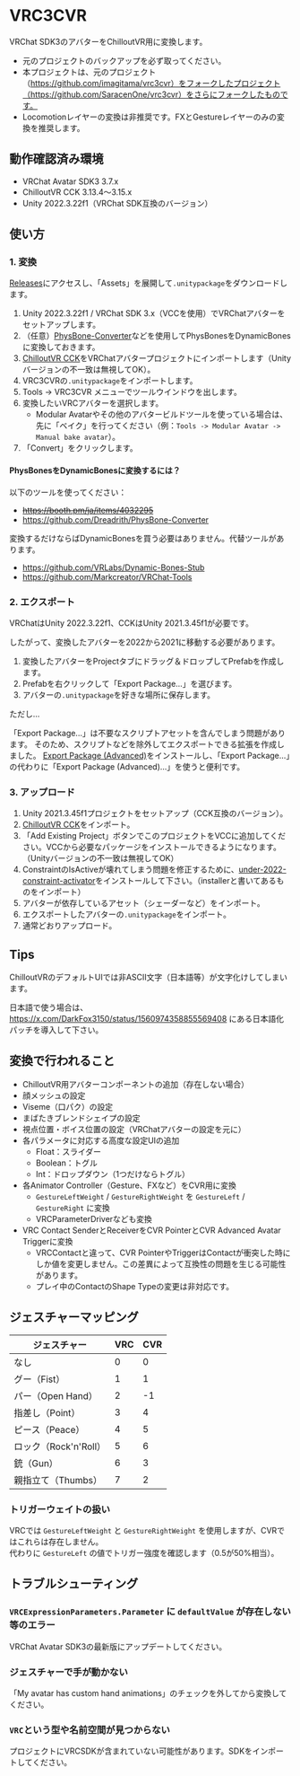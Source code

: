 # VRC3CVR

VRChat SDK3のアバターをChilloutVR用に変換します。

- 元のプロジェクトのバックアップを必ず取ってください。
- 本プロジェクトは、元のプロジェクト（https://github.com/imagitama/vrc3cvr）をフォークしたプロジェクト（https://github.com/SaracenOne/vrc3cvr）をさらにフォークしたものです。
- Locomotionレイヤーの変換は非推奨です。FXとGestureレイヤーのみの変換を推奨します。

## 動作確認済み環境

- VRChat Avatar SDK3 3.7.x  
- ChilloutVR CCK 3.13.4～3.15.x  
- Unity 2022.3.22f1（VRChat SDK互換のバージョン）

## 使い方

### 1. 変換

[Releases](https://github.com/Narazaka/vrc3cvr/releases/latest)にアクセスし、「Assets」を展開して`.unitypackage`をダウンロードします。

1. Unity 2022.3.22f1 / VRChat SDK 3.x（VCCを使用）でVRChatアバターをセットアップします。
2. （任意）[PhysBone-Converter](https://github.com/Dreadrith/PhysBone-Converter)などを使用してPhysBonesをDynamicBonesに変換しておきます。
3. [ChilloutVR CCK](https://docs.abinteractive.net/cck/setup/)をVRChatアバタープロジェクトにインポートします（Unityバージョンの不一致は無視してOK）。
4. VRC3CVRの`.unitypackage`をインポートします。
5. Tools -> VRC3CVR メニューでツールウインドウを出します。
6. 変換したいVRCアバターを選択します。
    - Modular Avatarやその他のアバタービルドツールを使っている場合は、先に「ベイク」を行ってください（例：`Tools -> Modular Avatar -> Manual bake avatar`）。
7. 「Convert」をクリックします。

#### PhysBonesをDynamicBonesに変換するには？

以下のツールを使ってください：

- ~~https://booth.pm/ja/items/4032295~~
- https://github.com/Dreadrith/PhysBone-Converter

変換するだけならばDynamicBonesを買う必要はありません。代替ツールがあります。

- https://github.com/VRLabs/Dynamic-Bones-Stub
- https://github.com/Markcreator/VRChat-Tools  

### 2. エクスポート

VRChatはUnity 2022.3.22f1、CCKはUnity 2021.3.45f1が必要です。

したがって、変換したアバターを2022から2021に移動する必要があります。

1. 変換したアバターをProjectタブにドラッグ＆ドロップしてPrefabを作成します。
2. Prefabを右クリックして「Export Package...」を選びます。
3. アバターの`.unitypackage`を好きな場所に保存します。

ただし…

「Export Package...」は不要なスクリプトアセットを含んでしまう問題があります。 そのため、スクリプトなどを除外してエクスポートできる拡張を作成しました。
[Export Package (Advanced)](https://github.com/Narazaka/ExportPackageAdvanced)をインストールし、「Export Package...」の代わりに「Export Package (Advanced)...」を使うと便利です。

### 3. アップロード

1. Unity 2021.3.45f1プロジェクトをセットアップ（CCK互換のバージョン）。
2. [ChilloutVR CCK](https://docs.abinteractive.net/cck/setup/)をインポート。
3. 「Add Existing Project」ボタンでこのプロジェクトをVCCに追加してください。VCCから必要なパッケージをインストールできるようになります。（Unityバージョンの不一致は無視してOK）
4. ConstraintのIsActiveが壊れてしまう問題を修正するために、[under-2022-constraint-activator](https://github.com/Narazaka/under-2022-constraint-activator/releases)をインストールして下さい。（installerと書いてあるものをインポート）
5. アバターが依存しているアセット（シェーダーなど）をインポート。
6. エクスポートしたアバターの`.unitypackage`をインポート。
7. 通常どおりアップロード。

## Tips

ChilloutVRのデフォルトUIでは非ASCII文字（日本語等）が文字化けしてしまいます。

日本語で使う場合は、 https://x.com/DarkFox3150/status/1560974358855569408 にある日本語化パッチを導入して下さい。

## 変換で行われること

- ChilloutVR用アバターコンポーネントの追加（存在しない場合）
- 顔メッシュの設定
- Viseme（口パク）の設定
- まばたきブレンドシェイプの設定
- 視点位置・ボイス位置の設定（VRChatアバターの設定を元に）
- 各パラメータに対応する高度な設定UIの追加
  - Float：スライダー
  - Boolean：トグル
  - Int：ドロップダウン（1つだけならトグル）
- 各Animator Controller（Gesture、FXなど）をCVR用に変換  
  - `GestureLeftWeight` / `GestureRightWeight` を `GestureLeft` / `GestureRight` に変換  
  - VRCParameterDriverなども変換
- VRC Contact SenderとReceiverをCVR PointerとCVR Advanced Avatar Triggerに変換
  - VRCContactと違って、CVR PointerやTriggerはContactが衝突した時にしか値を変更しません。この差異によって互換性の問題を生じる可能性があります。
  - プレイ中のContactのShape Typeの変更は非対応です。

## ジェスチャーマッピング

| ジェスチャー       | VRC | CVR |
|--------------------|-----|-----|
| なし               | 0   | 0   |
| グー（Fist）       | 1   | 1   |
| パー（Open Hand）  | 2   | -1  |
| 指差し（Point）    | 3   | 4   |
| ピース（Peace）    | 4   | 5   |
| ロック（Rock'n'Roll） | 5 | 6   |
| 銃（Gun）          | 6   | 3   |
| 親指立て（Thumbs） | 7   | 2   |

### トリガーウェイトの扱い

VRCでは `GestureLeftWeight` と `GestureRightWeight` を使用しますが、CVRではこれらは存在しません。  
代わりに `GestureLeft` の値でトリガー強度を確認します（0.5が50%相当）。

## トラブルシューティング

### `VRCExpressionParameters.Parameter` に `defaultValue` が存在しない等のエラー

VRChat Avatar SDK3の最新版にアップデートしてください。

### ジェスチャーで手が動かない

「My avatar has custom hand animations」のチェックを外してから変換してください。

### `VRC`という型や名前空間が見つからない

プロジェクトにVRCSDKが含まれていない可能性があります。SDKをインポートしてください。
